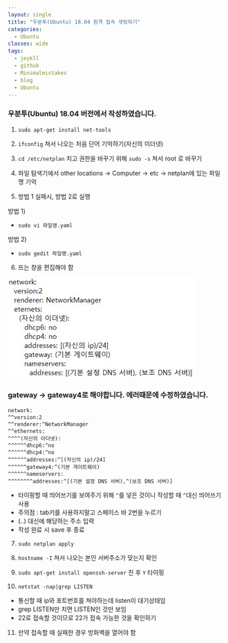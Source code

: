 ```yaml
---
layout: single
title: "우분투(Ubuntu) 18.04 원격 접속 셋팅하기"
categories:
  - Ubuntu
classes: wide
tags:
  - jeykll
  - github
  - Minimalmistakes
  - blog
  - Ubuntu
---
```


### 우분투(Ubuntu) 18.04 버전에서 작성하였습니다.

1. `sudo apt-get install net-tools`  

2. `ifconfig` 쳐서 나오는 처음 단어 기억하기(자신의 이더넷)  

3. `cd /etc/netplan` 치고 권한을 바꾸기 위해 `sudo -s` 쳐서 root 로 바꾸기  

4. 파일 탐색기에서 other locations -> Computer -> etc -> netplan에 있는 파일명 기억

5. 방법 1 실패시, 방법 2로 실행  

  방법 1)  
 - `sudo vi 파일명.yaml`  

  방법 2)  
 - `sudo gedit 파일명.yaml`  

6. 뜨는 창을 편집해야 함  

![작성하는 이미지](/img/ssh.JPG)   
### gateway -> gateway4로 해야합니다. 에러때문에 수정하였습니다.
```
network:
^^version:2
^^renderer:^NetworkManager
^^ethernets:
^^^^(자신의 이더넷):
^^^^^^dhcp6:^no
^^^^^^dhcp4:^no
^^^^^^addresses:^[(자신의 ip)/24]
^^^^^^gateway4:^(기본 게이트웨이)
^^^^^^nameservers:
^^^^^^^^addresses:^[(기본 설정 DNS 서버),^(보조 DNS 서버)]
```
 - 타이핑할 때 띄어쓰기를 보여주기 위해 `^`를 넣은 것이니 작성할 때 `^`대신 띄어쓰기 사용  
 - 주의점 : tab키를 사용하지말고 스페이스 바 2번을 누르기  
 - (..) 대신에 해당하는 주소 입력
 - 작성 완료 시 save 후 종료  

7. `sudo netplan apply`  

8. `hostname -I` 쳐서 나오는 본인 서버주소가 맞는지 확인  

9. `sudo apt-get install openssh-server` 친 후 `Y` 타이핑  

10. `netstat -nap|grep LISTEN`  
 + 통신할 때 ip와 포트번호를 쳐야하는데 listen이 대기상태임
 + grep LISTEN만 치면 LISTEN인 것만 보임
 + 22로 접속할 것이므로 22가 접속 가능한 것을 확인하기

11. 만약 접속할 때 실패한 경우 방화벽을 열어야 함
